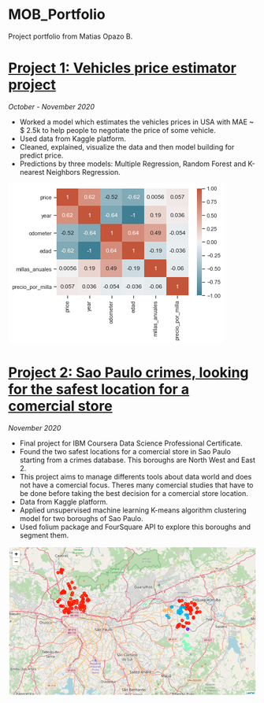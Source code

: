 # MOB_Portfolio
Project portfolio from Matias Opazo B.

# [Project 1: Vehicles price estimator project](https://github.com/Mopazob/vehiculos_proy)

_October - November 2020_

* Worked a model which estimates the vehicles prices in USA with MAE ~ $ 2.5k to help people to negotiate the price of some vehicle. 
* Used data from Kaggle platform.
* Cleaned, explained, visualize the data and then model building for predict price.
* Predictions by three models: Multiple Regression, Random Forest and K-nearest Neighbors Regression.

![](/images/2.png)

# [Project 2: Sao Paulo crimes, looking for the safest location for a comercial store](https://github.com/Mopazob/saopaulo_crimes) 

_November 2020_

* Final project for IBM Coursera Data Science Professional Certificate.
* Found the two safest locations for a comercial store in Sao Paulo starting from a crimes database. This boroughs are North West and East 2.
* This project aims to manage differents tools about data world and does not have a comercial focus. Theres many comercial studies that have to be done before taking the best decision for a comercial store location.
* Data from Kaggle platform.
* Applied unsupervised machine learning K-means algorithm clustering model for two boroughs of Sao Paulo.
* Used folium package and FourSquare API to explore this boroughs and segment them.

![](/images/mapa2.PNG)

